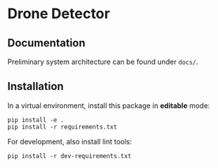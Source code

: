 # Drone Detector

## Documentation

Preliminary system architecture can be found under `docs/`.

## Installation

In a virtual environment, install this package in **editable** mode:
```
pip install -e .
pip install -r requirements.txt
```

For development, also install lint tools:
```
pip install -r dev-requirements.txt
```